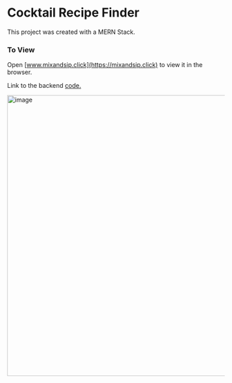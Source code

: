 # Cocktail Recipe Finder

This project was created with a MERN Stack.

### To View

Open [www.mixandsip.click](https://mixandsip.click) to view it in the browser.

Link to the backend [code.](https://github.com/CATT-CODE/cocktail_v2_backend)


<img width="650" alt="image" src="https://user-images.githubusercontent.com/65243972/178310005-7933be09-0fab-4666-82d0-9616a5339468.png">
